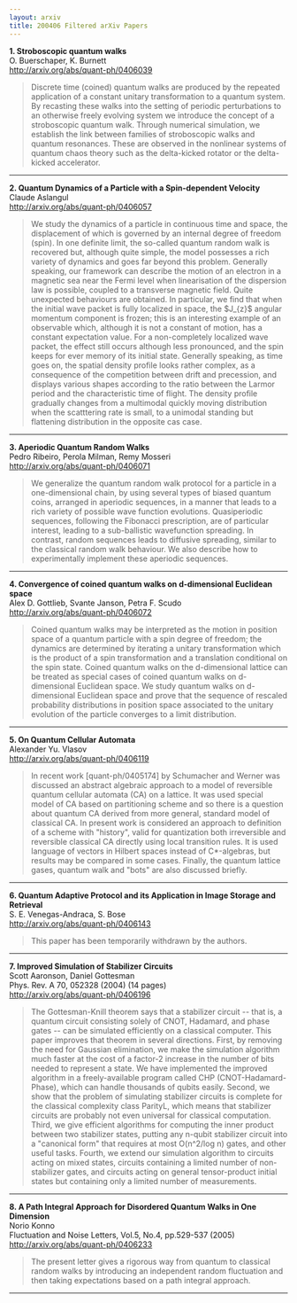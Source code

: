 ```yaml
---
layout: arxiv
title: 200406 Filtered arXiv Papers
---
```


**1.    Stroboscopic quantum walks**  
O. Buerschaper, K. Burnett  
http://arxiv.org/abs/quant-ph/0406039  
<blockquote>
<p>
Discrete time (coined) quantum walks are produced by the repeated application of a constant unitary transformation to a quantum system. By recasting these walks into the setting of periodic perturbations to an otherwise freely evolving system we introduce the concept of a stroboscopic quantum walk. Through numerical simulation, we establish the link between families of stroboscopic walks and quantum resonances. These are observed in the nonlinear systems of quantum chaos theory such as the delta-kicked rotator or the delta-kicked accelerator.
</p>
</blockquote>

------

**2.    Quantum Dynamics of a Particle with a Spin-dependent Velocity**  
Claude Aslangul  
http://arxiv.org/abs/quant-ph/0406057  
<blockquote>
<p>
We study the dynamics of a particle in continuous time and space, the displacement of which is governed by an internal degree of freedom (spin). In one definite limit, the so-called quantum random walk is recovered but, although quite simple, the model possesses a rich variety of dynamics and goes far beyond this problem. Generally speaking, our framework can describe the motion of an electron in a magnetic sea near the Fermi level when linearisation of the dispersion law is possible, coupled to a transverse magnetic field. Quite unexpected behaviours are obtained. In particular, we find that when the initial wave packet is fully localized in space, the $J_{z}$ angular momentum component is frozen; this is an interesting example of an observable which, although it is not a constant of motion, has a constant expectation value. For a non-completely localized wave packet, the effect still occurs although less pronounced, and the spin keeps for ever memory of its initial state. Generally speaking, as time goes on, the spatial density profile looks rather complex, as a consequence of the competition between drift and precession, and displays various shapes according to the ratio between the Larmor period and the characteristic time of flight. The density profile gradually changes from a multimodal quickly moving distribution when the scatttering rate is small, to a unimodal standing but flattening distribution in the opposite cas case.
</p>
</blockquote>

------

**3.    Aperiodic Quantum Random Walks**  
Pedro Ribeiro, Perola Milman, Remy Mosseri  
http://arxiv.org/abs/quant-ph/0406071  
<blockquote>
<p>
We generalize the quantum random walk protocol for a particle in a one-dimensional chain, by using several types of biased quantum coins, arranged in aperiodic sequences, in a manner that leads to a rich variety of possible wave function evolutions. Quasiperiodic sequences, following the Fibonacci prescription, are of particular interest, leading to a sub-ballistic wavefunction spreading. In contrast, random sequences leads to diffusive spreading, similar to the classical random walk behaviour. We also describe how to experimentally implement these aperiodic sequences.
</p>
</blockquote>

------

**4.    Convergence of coined quantum walks on d-dimensional Euclidean space**  
Alex D. Gottlieb, Svante Janson, Petra F. Scudo  
http://arxiv.org/abs/quant-ph/0406072  
<blockquote>
<p>
Coined quantum walks may be interpreted as the motion in position space of a quantum particle with a spin degree of freedom; the dynamics are determined by iterating a unitary transformation which is the product of a spin transformation and a translation conditional on the spin state. Coined quantum walks on the d-dimensional lattice can be treated as special cases of coined quantum walks on d-dimensional Euclidean space. We study quantum walks on d-dimensional Euclidean space and prove that the sequence of rescaled probability distributions in position space associated to the unitary evolution of the particle converges to a limit distribution.
</p>
</blockquote>

------

**5.    On Quantum Cellular Automata**  
Alexander Yu. Vlasov  
http://arxiv.org/abs/quant-ph/0406119  
<blockquote>
<p>
In recent work [quant-ph/0405174] by Schumacher and Werner was discussed an abstract algebraic approach to a model of reversible quantum cellular automata (CA) on a lattice. It was used special model of CA based on partitioning scheme and so there is a question about quantum CA derived from more general, standard model of classical CA. In present work is considered an approach to definition of a scheme with "history", valid for quantization both irreversible and reversible classical CA directly using local transition rules. It is used language of vectors in Hilbert spaces instead of C*-algebras, but results may be compared in some cases. Finally, the quantum lattice gases, quantum walk and "bots" are also discussed briefly.
</p>
</blockquote>

------

**6.    Quantum Adaptive Protocol and its Application in Image Storage and Retrieval**  
S. E. Venegas-Andraca, S. Bose  
http://arxiv.org/abs/quant-ph/0406143  
<blockquote>
<p>
This paper has been temporarily withdrawn by the authors.
</p>
</blockquote>

------

**7.    Improved Simulation of Stabilizer Circuits**  
Scott Aaronson, Daniel Gottesman  
Phys. Rev. A 70, 052328 (2004) (14 pages)  
http://arxiv.org/abs/quant-ph/0406196  
<blockquote>
<p>
The Gottesman-Knill theorem says that a stabilizer circuit -- that is, a quantum circuit consisting solely of CNOT, Hadamard, and phase gates -- can be simulated efficiently on a classical computer. This paper improves that theorem in several directions. First, by removing the need for Gaussian elimination, we make the simulation algorithm much faster at the cost of a factor-2 increase in the number of bits needed to represent a state. We have implemented the improved algorithm in a freely-available program called CHP (CNOT-Hadamard-Phase), which can handle thousands of qubits easily. Second, we show that the problem of simulating stabilizer circuits is complete for the classical complexity class ParityL, which means that stabilizer circuits are probably not even universal for classical computation. Third, we give efficient algorithms for computing the inner product between two stabilizer states, putting any n-qubit stabilizer circuit into a "canonical form" that requires at most O(n^2/log n) gates, and other useful tasks. Fourth, we extend our simulation algorithm to circuits acting on mixed states, circuits containing a limited number of non-stabilizer gates, and circuits acting on general tensor-product initial states but containing only a limited number of measurements.
</p>
</blockquote>

------

**8.    A Path Integral Approach for Disordered Quantum Walks in One Dimension**  
Norio Konno  
Fluctuation and Noise Letters, Vol.5, No.4, pp.529-537 (2005)  
http://arxiv.org/abs/quant-ph/0406233  
<blockquote>
<p>
The present letter gives a rigorous way from quantum to classical random walks by introducing an independent random fluctuation and then taking expectations based on a path integral approach.
</p>
</blockquote>

------

